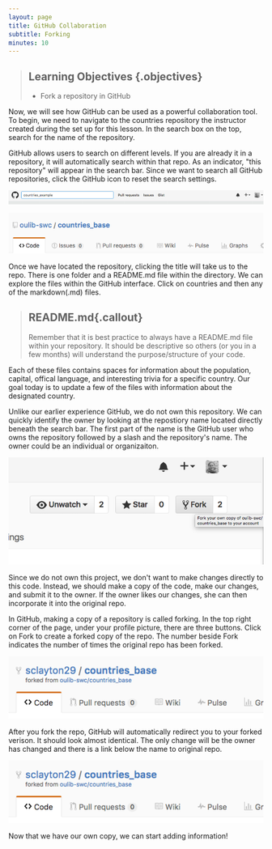 ```yaml
---
layout: page
title: GitHub Collaboration
subtitle: Forking
minutes: 10
---
```

> ## Learning Objectives {.objectives}
>
> * Fork a repository in GitHub

Now, we will see how GitHub can be used as a powerful collaboration tool. To begin, we need to navigate to the countries repository the instructor created during the set up for this lesson. In the search box on the top, search for the name of the repository. 

GitHub allows users to search on different levels. If you are already it in a repository, it will automatically search within that repo. As an indicator, "this repository" will appear in the search bar. Since we want to search all GitHub repositories, click the GitHub icon to reset the search settings.


![Searching all repos](fig/01-fig_01.png)

![Searching within a specific repo](fig/01-fig_02.png)


Once we have located the repository, clicking the title will take us to the repo. There is one folder and a README.md file within the directory. We can explore the files within the GitHub interface. Click on countries and then any of the markdown(.md) files. 


>## README.md{.callout}
>Remember that it is best practice to always have a README.md file within your repository. It should be descriptive so others (or you in a few months) will understand the purpose/structure of your code.

Each of these files contains spaces for information about the population, capital, offical language, and interesting trivia for a specific country. Our goal today is to update a few of the files with information about the designated country. 

Unlike our earlier experience GitHub, we do not own this repository. We can quickly identify the owner by looking at the repostiory name located directly beneath the search bar. The first part of the name is the GitHub user who owns the repository followed by a slash and the repository's name. The owner could be an individual or organizaiton. 

![The owner of this repo is oulib-swc](fig/01-fig_03.png)

Since we do not own this project, we don't want to make changes directly to this code. Instead, we should make a copy of the code, make our changes, and submit it to the owner. If the owner likes our changes, she can then incorporate it into the original repo. 

In GitHub, making a copy of a repository is called forking. In the top right corner of the page, under your profile picture, there are three buttons. Click on Fork to create a forked copy of the repo. The number beside Fork indicates the number of times the original repo has been forked. 

![Fork the Repo](fig/01-fig_04.png)

After you fork the repo, GitHub will automatically redirect you to your forked verison. It should look almost identical. The only change will be the owner has changed and there is a link below the name to original repo. 

![The Forked Repo](fig/01-fig_05.png)

Now that we have our own copy, we can start adding information! 






